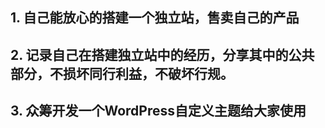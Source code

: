 ## 1. 自己能放心的搭建一个独立站，售卖自己的产品
## 2. 记录自己在搭建独立站中的经历，分享其中的公共部分，不损坏同行利益，不破坏行规。
## 3. 众筹开发一个WordPress自定义主题给大家使用